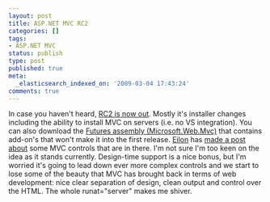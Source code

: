 ```yaml
---
layout: post
title: ASP.NET MVC RC2
categories: []
tags:
- ASP.NET MVC
status: publish
type: post
published: true
meta:
  _elasticsearch_indexed_on: '2009-03-04 17:43:24'
comments: true
---
```

<p>In case you haven't heard, <a href="http://www.microsoft.com/downloads/details.aspx?displaylang=en&amp;FamilyID=ee4b2e97-8a72-449a-82d2-2f720d421031">RC2 is now out</a>. Mostly it's installer changes including the ability to install MVC on servers (i.e. no VS integration). You can also download the <a href="http://aspnet.codeplex.com/Release/ProjectReleases.aspx?ReleaseId=24142">Futures assembly (Microsoft.Web.Mvc)</a> that contains add-on's that won't make it into the first release. <a href="http://weblogs.asp.net/leftslipper">Eilon</a> has <a href="http://weblogs.asp.net/leftslipper/archive/2009/03/03/asp-net-mvc-release-candidate-2-i-declare-myself-to-be-declarative.aspx">made a post about</a> some MVC controls that are in there. I'm not sure I'm too keen on the idea as it stands currently. Design-time support is a nice bonus, but I'm worried it's going to lead down ever more complex controls and we start to lose some of the beauty that MVC has brought back in terms of web development: nice clear separation of design, clean output and control over the HTML. The whole runat=&quot;server&quot; makes me shiver. </p>
